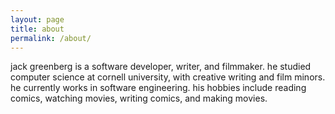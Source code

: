 ```yaml
---
layout: page
title: about
permalink: /about/
---
```


jack greenberg is a software developer, writer, and filmmaker. he studied computer science at cornell university, with creative writing and film minors.  he currently works in software engineering. his hobbies include reading comics, watching movies, writing comics, and making movies.
